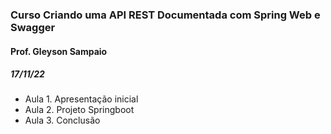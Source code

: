### Curso Criando uma API REST Documentada com Spring Web e Swagger

#### Prof. Gleyson Sampaio

##### 17/11/22

- Aula 1. Apresentação inicial
- Aula 2. Projeto Springboot
- Aula 3. Conclusão